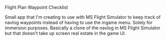 Flight Plan Waypoint Checklist

Small app that I'm creating to use with MS Flight Simulator to keep track of navlog waypoints instead of having to use the ingame menu. Solely for immersion purposes.  Basically a clone of the navlog in MS Flight Simulator but that doesn't take up screen real estate in the game UI.